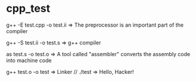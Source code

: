 # cpp_test

g++ -E test.cpp -o test.ii => The preprocessor is an important part of the compiler

g++ -S test.ii -o test.s   => g++ compiler

as test.s -o test.o        => A tool called "assembler" converts the assembly code into machine code

g++ test.o -o test         => Linker // ./test => Hello, Hacker!
